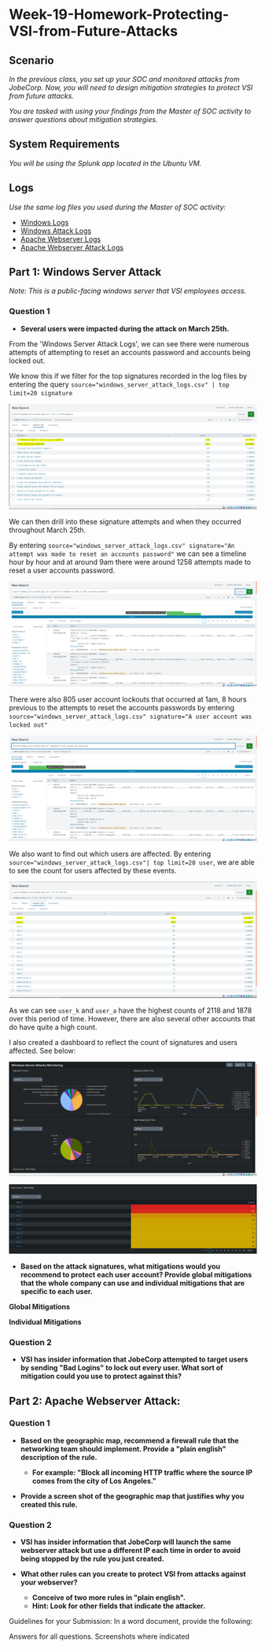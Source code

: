 # Week-19-Homework-Protecting-VSI-from-Future-Attacks

## Scenario
_In the previous class,  you set up your SOC and monitored attacks from JobeCorp. Now, you will need to design mitigation strategies to protect VSI from future attacks._

_You are tasked with using your findings from the Master of SOC activity to answer questions about mitigation strategies._

## System Requirements
_You will be using the Splunk app located in the Ubuntu VM._

## Logs
_Use the same log files you used during the Master of SOC activity:_

- [Windows Logs](https://github.com/BrendanT2248/Week-19-Homework-Protecting-VSI-from-Future-Attacks/blob/main/Log%20Files/windows_server_logs.csv)
- [Windows Attack Logs](https://github.com/BrendanT2248/Week-19-Homework-Protecting-VSI-from-Future-Attacks/blob/main/Log%20Files/windows_server_attack_logs.csv)
- [Apache Webserver Logs](https://github.com/BrendanT2248/Week-19-Homework-Protecting-VSI-from-Future-Attacks/blob/main/Log%20Files/apache_logs.txt)
- [Apache Webserver Attack Logs](https://github.com/BrendanT2248/Week-19-Homework-Protecting-VSI-from-Future-Attacks/blob/main/Log%20Files/apache_attack_logs.txt)

## Part 1: Windows Server Attack
_Note: This is a public-facing windows server that VSI employees access._

### Question 1

- **Several users were impacted during the attack on March 25th.**

From the 'Windows Server Attack Logs', we can see there were numerous attempts of attempting to reset an accounts password and 
accounts being locked out. 

We know this if we filter for the top signatures recorded in the log files by entering the query `source="windows_server_attack_logs.csv" | top limit=20 signature`

![Windows signatures count](https://github.com/BrendanT2248/Week-19-Homework-Protecting-VSI-from-Future-Attacks/blob/main/Images/windows%20attack%20signatures%20count.PNG)

We can then drill into these signature attempts and when they occurred throughout March 25th. 

By entering `source="windows_server_attack_logs.csv" signature="An attempt was made to reset an accounts password"` we can see a timeline hour by hour and at around 9am there were around 1258 attempts made to reset a user accounts password. 

![Windows reset passwords count](https://github.com/BrendanT2248/Week-19-Homework-Protecting-VSI-from-Future-Attacks/blob/main/Images/windows%20attack%20signature%20reset%20password%20attempts.png)

There were also 805 user account lockouts that occurred at 1am, 8 hours previous to the attempts to reset the accounts passwords by entering `source="windows_server_attack_logs.csv" signature="A user account was locked out"`

![Windows User Locket count](https://github.com/BrendanT2248/Week-19-Homework-Protecting-VSI-from-Future-Attacks/blob/main/Images/windows%20user%20lockout%20count.png)

We also want to find out which users are affected. By entering `source="windows_server_attack_logs.csv"| top limit=20 user`, we are able to see the count for users affected by these events. 

![Windows user event count](https://github.com/BrendanT2248/Week-19-Homework-Protecting-VSI-from-Future-Attacks/blob/main/Images/windows%20attack%20user%20count.PNG)

As we can see `user_k` and `user_a` have the highest counts of 2118 and 1878 over this period of time. However, there are also several other accounts that do have quite a high count. 

I also created a dashboard to reflect the count of signatures and users affected. See below: 

![Windows Dash 1](https://github.com/BrendanT2248/Week-19-Homework-Protecting-VSI-from-Future-Attacks/blob/main/Images/windows%20attack%20logs%20dash%201.PNG)

![Windows Dash 2](https://github.com/BrendanT2248/Week-19-Homework-Protecting-VSI-from-Future-Attacks/blob/main/Images/windows%20attack%20logs%20dash%202.PNG)

- **Based on the attack signatures, what mitigations would you recommend to protect each user account? Provide global mitigations that the whole company can use and individual mitigations that are specific to each user.**

**Global Mitigations**

**Individual Mitigations**

### Question 2

- **VSI has insider information that JobeCorp attempted to target users by sending "Bad Logins" to lock out every user.
What sort of mitigation could you use to protect against this?**


## Part 2: Apache Webserver Attack:

### Question 1

- **Based on the geographic map, recommend a firewall rule that the networking team should implement.
Provide a "plain english" description of the rule.**

  - **For example: "Block all incoming HTTP traffic where the source IP comes from the city of Los Angeles."**

- **Provide a screen shot of the geographic map that justifies why you created this rule.**

### Question 2

- **VSI has insider information that JobeCorp will launch the same webserver attack but use a different IP each time in order to avoid being stopped by the rule you just created.**

- **What other rules can you create to protect VSI from attacks against your webserver?**

  - **Conceive of two more rules in "plain english".**
  - **Hint: Look for other fields that indicate the attacker.**




Guidelines for your Submission:
In a word document, provide the following:

Answers for all questions.
Screenshots where indicated
